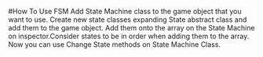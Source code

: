 #How To Use FSM
Add State Machine class to the game object that you want to use.
Create new state classes expanding State abstract class and add
them to the game object. Add them onto the array on the 
State Machine on inspector.Consider states to be in order 
when adding them to the array. Now you can use Change State 
methods on State Machine Class.